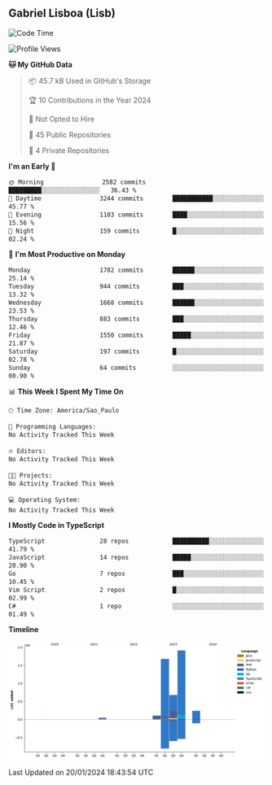 ## Gabriel Lisboa (Lisb)

<!--START_SECTION:waka-->
![Code Time](http://img.shields.io/badge/Code%20Time-402%20hrs%201%20min-blue)

![Profile Views](http://img.shields.io/badge/Profile%20Views-0-blue)

**🐱 My GitHub Data** 

> 📦 45.7 kB Used in GitHub's Storage 
 > 
> 🏆 10 Contributions in the Year 2024
 > 
> 🚫 Not Opted to Hire
 > 
> 📜 45 Public Repositories 
 > 
> 🔑 4 Private Repositories 
 > 
**I'm an Early 🐤** 

```text
🌞 Morning                2582 commits        █████████░░░░░░░░░░░░░░░░   36.43 % 
🌆 Daytime                3244 commits        ███████████░░░░░░░░░░░░░░   45.77 % 
🌃 Evening                1103 commits        ████░░░░░░░░░░░░░░░░░░░░░   15.56 % 
🌙 Night                  159 commits         █░░░░░░░░░░░░░░░░░░░░░░░░   02.24 % 
```
📅 **I'm Most Productive on Monday** 

```text
Monday                   1782 commits        ██████░░░░░░░░░░░░░░░░░░░   25.14 % 
Tuesday                  944 commits         ███░░░░░░░░░░░░░░░░░░░░░░   13.32 % 
Wednesday                1668 commits        ██████░░░░░░░░░░░░░░░░░░░   23.53 % 
Thursday                 883 commits         ███░░░░░░░░░░░░░░░░░░░░░░   12.46 % 
Friday                   1550 commits        █████░░░░░░░░░░░░░░░░░░░░   21.87 % 
Saturday                 197 commits         █░░░░░░░░░░░░░░░░░░░░░░░░   02.78 % 
Sunday                   64 commits          ░░░░░░░░░░░░░░░░░░░░░░░░░   00.90 % 
```


📊 **This Week I Spent My Time On** 

```text
🕑︎ Time Zone: America/Sao_Paulo

💬 Programming Languages: 
No Activity Tracked This Week

🔥 Editors: 
No Activity Tracked This Week

🐱‍💻 Projects: 
No Activity Tracked This Week

💻 Operating System: 
No Activity Tracked This Week
```

**I Mostly Code in TypeScript** 

```text
TypeScript               28 repos            ██████████░░░░░░░░░░░░░░░   41.79 % 
JavaScript               14 repos            █████░░░░░░░░░░░░░░░░░░░░   20.90 % 
Go                       7 repos             ███░░░░░░░░░░░░░░░░░░░░░░   10.45 % 
Vim Script               2 repos             █░░░░░░░░░░░░░░░░░░░░░░░░   02.99 % 
C#                       1 repo              ░░░░░░░░░░░░░░░░░░░░░░░░░   01.49 % 
```



**Timeline**

![Lines of Code chart](https://raw.githubusercontent.com/tenlisboa/tenlisboa/main/assets/bar_graph.png)


 Last Updated on 20/01/2024 18:43:54 UTC
<!--END_SECTION:waka-->
